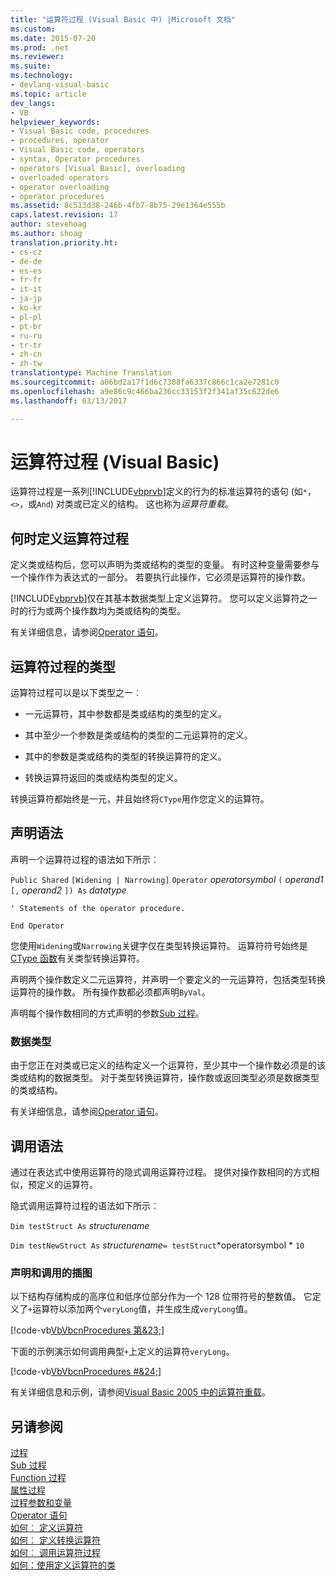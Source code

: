 ```yaml
---
title: "运算符过程 (Visual Basic 中) |Microsoft 文档"
ms.custom: 
ms.date: 2015-07-20
ms.prod: .net
ms.reviewer: 
ms.suite: 
ms.technology:
- devlang-visual-basic
ms.topic: article
dev_langs:
- VB
helpviewer_keywords:
- Visual Basic code, procedures
- procedures, operator
- Visual Basic code, operators
- syntax, Operator procedures
- operators [Visual Basic], overloading
- overloaded operators
- operator overloading
- operator procedures
ms.assetid: 8c513d38-246b-4fb7-8b75-29e1364e555b
caps.latest.revision: 17
author: stevehoag
ms.author: shoag
translation.priority.ht:
- cs-cz
- de-de
- es-es
- fr-fr
- it-it
- ja-jp
- ko-kr
- pl-pl
- pt-br
- ru-ru
- tr-tr
- zh-cn
- zh-tw
translationtype: Machine Translation
ms.sourcegitcommit: a06bd2a17f1d6c7308fa6337c866c1ca2e7281c0
ms.openlocfilehash: a9e86c9c466ba236cc33153f2f341af35c622de6
ms.lasthandoff: 03/13/2017

---
```

# <a name="operator-procedures-visual-basic"></a>运算符过程 (Visual Basic)
运算符过程是一系列[!INCLUDE[vbprvb](../../../../csharp/programming-guide/concepts/linq/includes/vbprvb_md.md)]定义的行为的标准运算符的语句 (如`*`， `<>`，或`And`) 对类或已定义的结构。 这也称为*运算符重载*。  
  
## <a name="when-to-define-operator-procedures"></a>何时定义运算符过程  
 定义类或结构后，您可以声明为类或结构的类型的变量。 有时这种变量需要参与一个操作作为表达式的一部分。 若要执行此操作，它必须是运算符的操作数。  
  
 [!INCLUDE[vbprvb](../../../../csharp/programming-guide/concepts/linq/includes/vbprvb_md.md)]仅在其基本数据类型上定义运算符。 您可以定义运算符之一时的行为或两个操作数均为类或结构的类型。  
  
 有关详细信息，请参阅[Operator 语句](../../../../visual-basic/language-reference/statements/operator-statement.md)。  
  
## <a name="types-of-operator-procedure"></a>运算符过程的类型  
 运算符过程可以是以下类型之一︰  
  
-   一元运算符，其中参数都是类或结构的类型的定义。  
  
-   其中至少一个参数是类或结构的类型的二元运算符的定义。  
  
-   其中的参数是类或结构的类型的转换运算符的定义。  
  
-   转换运算符返回的类或结构类型的定义。  
  
 转换运算符都始终是一元，并且始终将`CType`用作您定义的运算符。  
  
## <a name="declaration-syntax"></a>声明语法  
 声明一个运算符过程的语法如下所示︰  
  
 `Public Shared`   `[Widening | Narrowing]`   `Operator`  *operatorsymbol*  `(` *operand1*  `[,`  *operand2* `]) As`  *datatype*  
  
 `' Statements of the operator procedure.`  
  
 `End Operator`  
  
 您使用`Widening`或`Narrowing`关键字仅在类型转换运算符。 运算符符号始终是[CType 函数](../../../../visual-basic/language-reference/functions/ctype-function.md)有关类型转换运算符。  
  
 声明两个操作数定义二元运算符，并声明一个要定义的一元运算符，包括类型转换运算符的操作数。 所有操作数都必须都声明`ByVal`。  
  
 声明每个操作数相同的方式声明的参数[Sub 过程](./sub-procedures.md)。  
  
### <a name="data-type"></a>数据类型  
 由于您正在对类或已定义的结构定义一个运算符，至少其中一个操作数必须是的该类或结构的数据类型。 对于类型转换运算符，操作数或返回类型必须是数据类型的类或结构。  
  
 有关详细信息，请参阅[Operator 语句](../../../../visual-basic/language-reference/statements/operator-statement.md)。  
  
## <a name="calling-syntax"></a>调用语法  
 通过在表达式中使用运算符的隐式调用运算符过程。 提供对操作数相同的方式相似，预定义的运算符。  
  
 隐式调用运算符过程的语法如下所示︰  
  
 `Dim testStruct As`  *structurename*  
  
 `Dim testNewStruct As`  *structurename*`= testStruct`*operatorsymbol    *  `10`  
  
### <a name="illustration-of-declaration-and-call"></a>声明和调用的插图  
 以下结构存储构成的高序位和低序位部分作为一个 128 位带符号的整数值。 它定义了`+`运算符以添加两个`veryLong`值，并生成生成`veryLong`值。  
  
 [!code-vb[VbVbcnProcedures 第&23;](./codesnippet/VisualBasic/operator-procedures_1.vb)]  
  
 下面的示例演示如何调用典型`+`上定义的运算符`veryLong`。  
  
 [!code-vb[VbVbcnProcedures #&24;](./codesnippet/VisualBasic/operator-procedures_2.vb)]  
  
 有关详细信息和示例，请参阅[Visual Basic 2005 中的运算符重载](http://go.microsoft.com/fwlink/?LinkId=101703)。  
  
## <a name="see-also"></a>另请参阅  
 [过程](./index.md)   
 [Sub 过程](./sub-procedures.md)   
 [Function 过程](./function-procedures.md)   
 [属性过程](./property-procedures.md)   
 [过程参数和变量](./procedure-parameters-and-arguments.md)   
 [Operator 语句](../../../../visual-basic/language-reference/statements/operator-statement.md)   
 [如何︰ 定义运算符](./how-to-define-an-operator.md)   
 [如何︰ 定义转换运算符](./how-to-define-a-conversion-operator.md)   
 [如何︰ 调用运算符过程](./how-to-call-an-operator-procedure.md)   
 [如何：使用定义运算符的类](./how-to-use-a-class-that-defines-operators.md)
